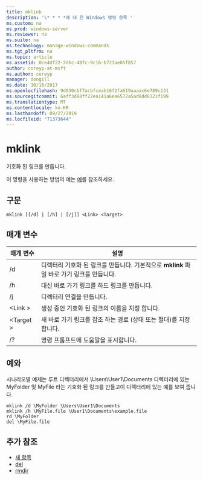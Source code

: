 ```yaml
---
title: mklink
description: '\* * * *에 대 한 Windows 명령 항목 '
ms.custom: na
ms.prod: windows-server
ms.reviewer: na
ms.suite: na
ms.technology: manage-windows-commands
ms.tgt_pltfrm: na
ms.topic: article
ms.assetid: 0ce4df22-2dbc-48fc-9c16-b721ae85f857
author: coreyp-at-msft
ms.author: coreyp
manager: dongill
ms.date: 10/16/2017
ms.openlocfilehash: 9d930cbf7acbfceab16f2fa619aaaac6e789c131
ms.sourcegitcommit: 6aff3d88ff22ea141a6ea6572a5ad8dd6321f199
ms.translationtype: MT
ms.contentlocale: ko-KR
ms.lasthandoff: 09/27/2019
ms.locfileid: "71373644"
---
```

# <a name="mklink"></a>mklink
기호화 된 링크를 만듭니다.

이 명령을 사용하는 방법의 예는 [예](#BKMK_examples)를 참조하세요.

## <a name="syntax"></a>구문

```
mklink [[/d] | [/h] | [/j]] <Link> <Target>
```

## <a name="parameters"></a>매개 변수

|매개 변수|설명|
|---------|-----------|
|/d|디렉터리 기호화 된 링크를 만듭니다. 기본적으로 **mklink** 파일 바로 가기 링크를 만듭니다.|
|/h|대신 바로 가기 링크를 하드 링크를 만듭니다.|
|/j|디렉터리 연결을 만듭니다.|
|\<Link >|생성 중인 기호화 된 링크의 이름을 지정 합니다.|
|\<Target >|새 바로 가기 링크를 참조 하는 경로 (상대 또는 절대)를 지정 합니다.|
|/?|명령 프롬프트에 도움말을 표시합니다.|

## <a name="BKMK_examples"></a>예와

시나리오별 예제는 루트 디렉터리에서 \Users\User1\Documents 디렉터리에 있는 MyFolder 및 MyFile 라는 기호화 된 링크를 만들고이 디렉터리에 있는 예를 보여 줍니다.
```
mklink /d \MyFolder \Users\User1\Documents
mklink /h \MyFile.file \User1\Documents\example.file
rd \MyFolder
del \MyFile.file
```
## <a name="additional-references"></a>추가 참조
-   [새 항목](https://docs.microsoft.com/powershell/module/microsoft.powershell.management/new-item?view=powershell-6)
-   [del](https://docs.microsoft.com/windows-server/administration/windows-commands/del)
-   [rmdir](https://docs.microsoft.com/windows-server/administration/windows-commands/rd)
